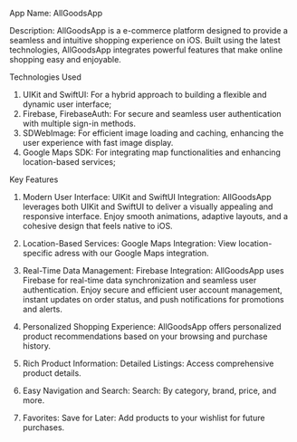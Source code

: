 App Name: AllGoodsApp

Description:
AllGoodsApp is a e-commerce platform designed to provide a seamless and intuitive shopping experience on iOS. Built using the latest technologies, AllGoodsApp integrates powerful features that make online shopping easy and enjoyable.

Technologies Used
1. UIKit and SwiftUI: For a hybrid approach to building a flexible and dynamic user interface;
3. Firebase, FirebaseAuth: For secure and seamless user authentication with multiple sign-in methods.
4. SDWebImage: For efficient image loading and caching, enhancing the user experience with fast image display.
5. Google Maps SDK: For integrating map functionalities and enhancing location-based services;

Key Features
1. Modern User Interface:
UIKit and SwiftUI Integration: AllGoodsApp leverages both UIKit and SwiftUI to deliver a visually appealing and responsive interface. Enjoy smooth animations, adaptive layouts, and a cohesive design that feels native to iOS.

2. Location-Based Services:
Google Maps Integration:  View location-specific adress with our Google Maps integration.

3. Real-Time Data Management:
Firebase Integration: AllGoodsApp uses Firebase for real-time data synchronization and seamless user authentication. Enjoy secure and efficient user account management, instant updates on order status, and push notifications for promotions and alerts.

4. Personalized Shopping Experience:
AllGoodsApp offers personalized product recommendations based on your browsing and purchase history.

5. Rich Product Information:
Detailed Listings: Access comprehensive product details.

6. Easy Navigation and Search:
Search: By category, brand, price, and more.

7.  Favorites:
Save for Later: Add products to your wishlist for future purchases.
